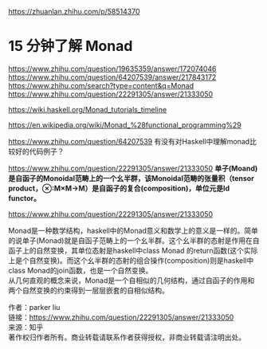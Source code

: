 
https://zhuanlan.zhihu.com/p/58514370
# 15 分钟了解 Monad
https://www.zhihu.com/question/19635359/answer/172074046
https://www.zhihu.com/question/64207539/answer/217843172
https://www.zhihu.com/search?type=content&q=Monad
https://www.zhihu.com/question/22291305/answer/21333050

https://wiki.haskell.org/Monad_tutorials_timeline


https://en.wikipedia.org/wiki/Monad_%28functional_programming%29



https://www.zhihu.com/question/64207539
有没有对Haskell中理解monad比较好的代码例子？


https://www.zhihu.com/question/22291305/answer/21333050
**单子(Moand)是自函子的Monoidal范畴上的一个幺半群，该Monoidal范畴的张量积（tensor product，⊗:M×M→M）是自函子的复合(composition)，单位元是Id functor。**

https://www.zhihu.com/question/22291305/answer/21333050



Monad是一种数学结构，haskell中的Monad意义和数学上的意义是一样的。简单的说单子(Monad)就是自函子范畴上的一个幺半群。这个幺半群的态射是作用在自函子上的自然变换，其单位态射是haskell中class Monad 的return函数(这个实际上是个自然变换)。而这个幺半群的态射的组合操作(composition)则是haskell中class Monad的join函数，也是一个自然变换。  
从几何直观的概念来说，Monad是一个自相似的几何结构，通过自函子的作用和两个自然变换的约束得到一层层嵌套的自相似结构。

  
  
作者：parker liu  
链接：https://www.zhihu.com/question/22291305/answer/21333050  
来源：知乎  
著作权归作者所有。商业转载请联系作者获得授权，非商业转载请注明出处。










































































































































































